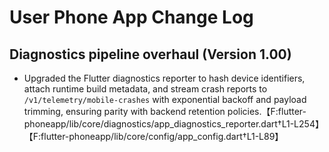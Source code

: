 # User Phone App Change Log

## Diagnostics pipeline overhaul (Version 1.00)
- Upgraded the Flutter diagnostics reporter to hash device identifiers, attach runtime build metadata, and stream crash reports to `/v1/telemetry/mobile-crashes` with exponential backoff and payload trimming, ensuring parity with backend retention policies.【F:flutter-phoneapp/lib/core/diagnostics/app_diagnostics_reporter.dart†L1-L254】【F:flutter-phoneapp/lib/core/config/app_config.dart†L1-L89】
